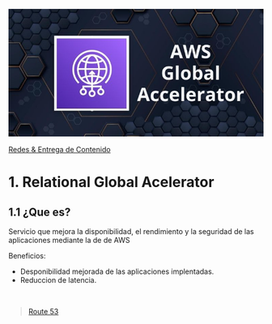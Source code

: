 ![Amazon Global Aceletator](../../00_assets/Redes%20&%20Entrega%20de%20contenidos/AWS-Global-Accelerator-logo.jpg)

[Redes & Entrega de Contenido](../../04-Redes_y_entrega_de_Contenido/)

# 1. Relational Global Acelerator

## 1.1 ¿Que es?

Servicio que mejora la disponibilidad, el rendimiento y la seguridad de las aplicaciones mediante la de de AWS

Beneficios:

- Desponibilidad mejorada de las aplicaciones implentadas.
- Reduccion de latencia.


<br/>

> [Route 53](./route53.md)

<br/>